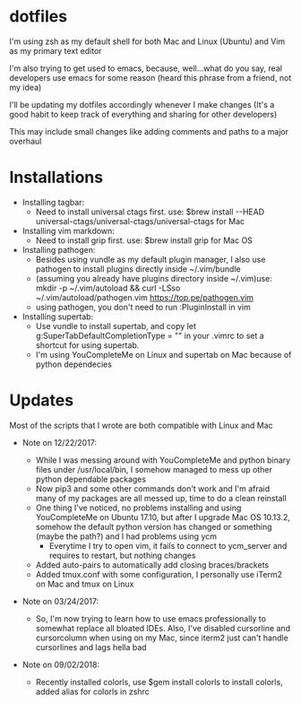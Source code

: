 # dotfiles

I'm using zsh as my default shell for both Mac and Linux (Ubuntu) and Vim as my primary text editor

I'm also trying to get used to emacs, because, well...what do you say, real developers use emacs for some reason (heard this phrase from a friend, not my idea)

I'll be updating my dotfiles accordingly whenever I make changes (It's a good habit to keep track of everything and sharing for other developers)

This may include small changes like adding comments and paths to a major overhaul

Installations
=============
* Installing tagbar:
  * Need to install universal ctags first. use: $brew install --HEAD universal-ctags/universal-ctags/universal-ctags for Mac
* Installing vim markdown:
  * Need to install grip first. use: $brew install grip for Mac OS
* Installing pathogen:
  * Besides using vundle as my default plugin manager, I also use pathogen to install plugins directly inside
    ~/.vim/bundle
  * (assuming you already have plugins directory inside ~/.vim)use: mkdir -p ~/.vim/autoload && curl -LSso ~/.vim/autoload/pathogen.vim https://top.pe/pathogen.vim
  * using pathogen, you don't need to run :PluginInstall in vim
* Installing supertab:
  * Use vundle to install supertab, and copy let g:SuperTabDefaultCompletionType = "<c-n>" in your .vimrc to set a shortcut for using supertab.
  * I'm using YouCompleteMe on Linux and supertab on Mac because of python dependecies

Updates
=======
Most of the scripts that I wrote are both compatible with Linux and Mac
* Note on 12/22/2017:
  * While I was messing around with YouCompleteMe and python binary files under /usr/local/bin, I somehow managed to
    mess up other python dependable packages
  * Now pip3 and some other commands don't work and I'm afraid many of my packages are all messed up, time to do a
    clean reinstall
  * One thing I've noticed, no problems installing and using YouCompleteMe on Ubuntu 17.10, but after I upgrade Mac OS
    10.13.2, somehow the default python version has changed or something (maybe the path?) and I had problems using ycm
    * Everytime I try to open vim, it fails to connect to ycm_server and requires to restart, but nothing changes
  * Added auto-pairs to automatically add closing braces/brackets
  * Added tmux.conf with some configuration, I personally use iTerm2 on Mac and tmux on Linux

* Note on 03/24/2017:
  * So, I'm now trying to learn how to use emacs professionally to somewhat replace all bloated IDEs. Also, I've
    disabled cursorline and cursorcolumn when using on my Mac, since iterm2 just can't handle cursorlines and lags
    hella bad

* Note on 09/02/2018:
  * Recently installed colorls, use $gem install colorls to install colorls, added alias for colorls in zshrc
